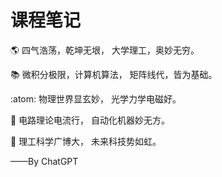 # 课程笔记

:earth_americas: 四气浩荡，乾坤无垠，
大学理工，奥妙无穷。

:books: 微积分极限，计算机算法，
矩阵线代，皆为基础。

:atom: 物理世界显玄妙，
光学力学电磁好。

:electric_plug: 电路理论电流行，
自动化机器妙无方。

:rocket: 理工科学广博大，
未来科技势如虹。

——By ChatGPT
